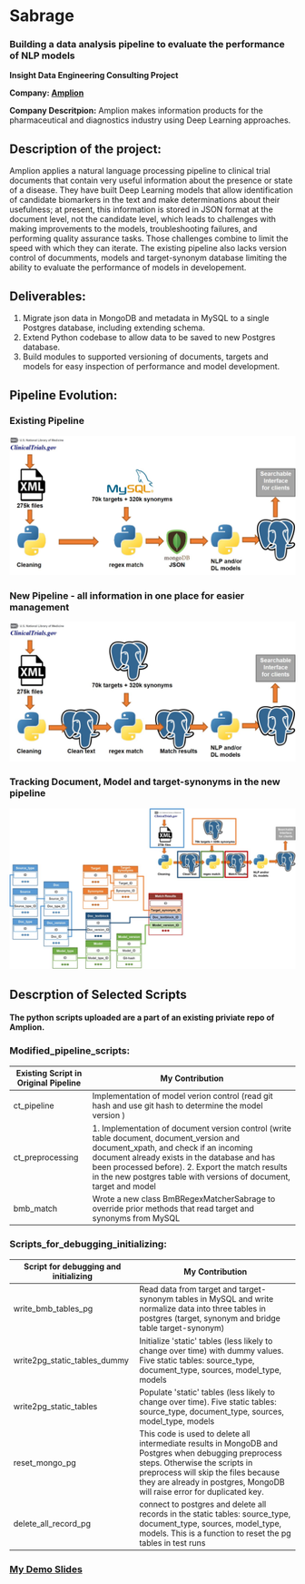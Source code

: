# Sabrage
### Building a data analysis pipeline to evaluate the performance of NLP models


**Insight Data Engineering Consulting Project**

**Company: [Amplion](http://www.amplion.com/about)**

**Company Descritpion:** Amplion makes information products for the pharmaceutical and diagnostics industry using Deep Learning approaches.

## **Description of the project:**
Amplion applies a natural language processing pipeline to clinical trial documents that contain very useful information about the presence or state of a disease. They have built Deep Learning models that allow identification of candidate biomarkers in the text and make determinations about their usefulness; at present, this information is stored in JSON format at the document level, not the candidate level, which leads to challenges with making improvements to the models, troubleshooting failures, and performing quality assurance tasks. Those challenges combine to limit the speed with which they can iterate. The existing pipeline also lacks version control of documments, models and target-synonym database limiting the ability to evaluate the performance of models in developement.

## **Deliverables:**
1. Migrate json data in MongoDB and metadata in MySQL to a single Postgres database, including extending schema.
2. Extend Python codebase to allow data to be saved to new Postgres database.
3. Build modules to supported versioning of documents, targets and models for easy inspection of performance and model development.

## **Pipeline Evolution:**
### **Existing Pipeline**
![Existing Pipeline](https://github.com/HelingZ7/Insight_DE_Sabrage/blob/master/docs/Existing_pipeline.jpg?raw=true)



### **New Pipeline - all information in one place for easier management**
![New Pipeline](https://github.com/HelingZ7/Insight_DE_Sabrage/blob/master/docs/New_pipeline_only.jpg?raw=true)



### **Tracking Document, Model and target-synonyms in the new pipeline**
![New Pipeline with Schema](https://github.com/HelingZ7/Insight_DE_Sabrage/blob/master/docs/New_pipeline.jpg?raw=true)



## Descrption of Selected Scripts
#### The python scripts uploaded are a part of an existing priviate repo of Amplion. 
### Modified_pipeline_scripts:
| Existing Script in Original Pipeline | My Contribution |
| --- | --- |
ct_pipeline  |  Implementation of model verion control (read git hash and use git hash to determine the model version ) 
ct_preprocessing  | 1. Implementation of document version control (write table document, document_version and document_xpath, and check if an incoming document already exists in the database and has been processed before). 2. Export the match results in the new postgres table with versions of document, target and model 
bmb_match  | Wrote a new class BmBRegexMatcherSabrage to override prior methods that read target and synonyms from MySQL 

### Scripts_for_debugging_initializing:
Script for debugging and initializing | My Contribution
| --- | --- |
write_bmb_tables_pg | Read data from target and target-synonym tables in MySQL and write normalize data into three tables in postgres (target, synonym and bridge table target-synonym)
write2pg_static_tables_dummy | Initialize 'static' tables (less likely to change over time) with dummy values. Five static tables: source_type, document_type, sources, model_type, models  
write2pg_static_tables | Populate 'static' tables (less likely to change over time). Five static tables: source_type, document_type, sources, model_type, models  
reset_mongo_pg | This code is used to delete all intermediate results in MongoDB and Postgres when debugging preprocess steps. Otherwise the scripts in preprocess will skip the files because they are already in postgres, MongoDB will raise error for duplicated key.
delete_all_record_pg | connect to postgres and delete all records in the static tables: source_type, document_type, sources, model_type, models. This is a function to reset the pg tables in test runs
 


### [My Demo Slides](https://docs.google.com/presentation/d/1Q8tELHN3Fg_cCddaM5QqEJ05cOOhHs2ef9wk1n0puhU/edit?usp=sharing)
